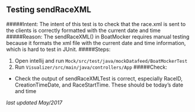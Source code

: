 ## Testing sendRaceXML

#####Intent:
The intent of this test is to check that the race.xml is sent to the clients is correctly formatted with the current date and time
#####Reason:
The sendRaceXML() in BoatMocker requires manual testing because it formats the xml file with the current date and time information, which is hard to test in JUnit.
#####Steps:
1. Open intellij and run `Mock/src/test/java/mockDatafeed/BoatMockerTest`
2. Run `Visualizer/src/main/java/controllers/App`
#####Check:
* Check the output of sendRaceXMLTest is correct, especially RaceID, CreationTimeDate, and RaceStartTime. These should be today’s date and time

*last updated May/2017*